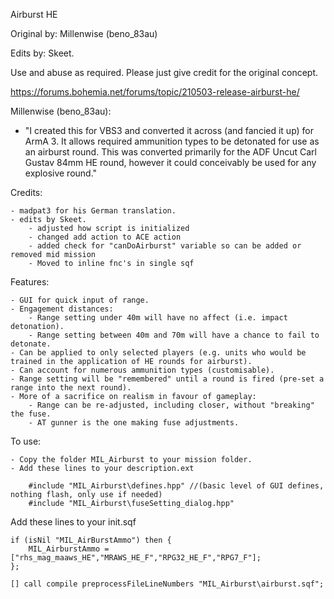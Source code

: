 Airburst HE

Original by: Millenwise (beno_83au)

Edits by: Skeet.

Use and abuse as required. Please just give credit for the original concept.

https://forums.bohemia.net/forums/topic/210503-release-airburst-he/

Millenwise (beno_83au):

- "I created this for VBS3 and converted it across (and fancied it up) for ArmA 3. It allows required ammunition types to be detonated for use as an airburst round.
This was converted primarily for the ADF Uncut Carl Gustav 84mm HE round, however it could conceivably be used for any explosive round."

Credits:

	- madpat3 for his German translation.
	- edits by Skeet.
	    - adjusted how script is initialized
		- changed add action to ACE action
		- added check for "canDoAirburst" variable so can be added or removed mid mission
		- Moved to inline fnc's in single sqf

Features:

	- GUI for quick input of range.
	- Engagement distances:
		- Range setting under 40m will have no affect (i.e. impact detonation).
		- Range setting between 40m and 70m will have a chance to fail to detonate.
	- Can be applied to only selected players (e.g. units who would be trained in the application of HE rounds for airburst).
	- Can account for numerous ammunition types (customisable).
	- Range setting will be "remembered" until a round is fired (pre-set a range into the next round).
	- More of a sacrifice on realism in favour of gameplay:
		- Range can be re-adjusted, including closer, without "breaking" the fuse.
		- AT gunner is the one making fuse adjustments.

To use:

	- Copy the folder MIL_Airburst to your mission folder.
	- Add these lines to your description.ext

```
    #include "MIL_Airburst\defines.hpp"	//(basic level of GUI defines, nothing flash, only use if needed)
    #include "MIL_Airburst\fuseSetting_dialog.hpp"
```

Add these lines to your init.sqf

```
if (isNil "MIL_AirBurstAmmo") then {
	MIL_AirburstAmmo = ["rhs_mag_maaws_HE","MRAWS_HE_F","RPG32_HE_F","RPG7_F"];
};

[] call compile preprocessFileLineNumbers "MIL_Airburst\airburst.sqf";
```
